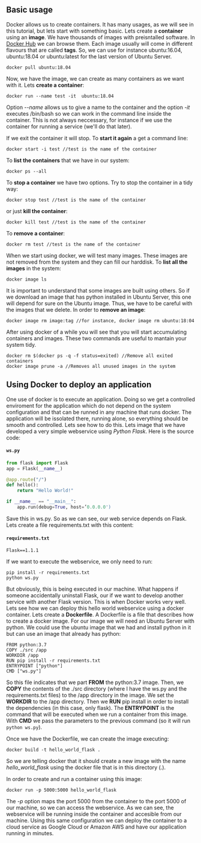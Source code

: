 ## Basic usage
Docker allows us to create containers. It has many usages, as we will see in this tutorial, but lets start with something basic. Lets create a **container** using an **image**. We have thousands of images with preisntalled software. In [Docker Hub](https://hub.docker.com) we can browse them. Each image usually will come in different flavours that are called **tags**. So, we can use for instance ubuntu:16.04, ubuntu:18.04 or ubuntu:latest for the last version of Ubuntu Server.
```
docker pull ubuntu:18.04
```
Now, we have the image, we can create as many containers as we want with it. Lets **create a container**:
```
docker run --name test -it  ubuntu:18.04
```  
Option *--name* allows us to give a name to the container and the option *-it* executes /bin/bash so we can work in the command line inside the container. This is not always neccessary, for instance if we use the container for running a service (we'll do that later).

If we exit the container it will stop. To **start it again** a get a command line:
```
docker start -i test //test is the name of the container
```
To **list the containers** that we have in our system:
```
docker ps --all
```
To **stop a container** we have two options. Try to stop the container in a tidy way:
```
docker stop test //test is the name of the container
```
or just **kill the container**:
```
docker kill test //test is the name of the container
```
To **remove a container**:
```
docker rm test //test is the name of the container
```
When we start using docker, we will test many images. These images are not removed from the system and they can fill our harddisk. To **list all the images** in the system:
```
docker image ls
```
It is important to understand that some images are built using others. So if we download an image that has python installed in Ubuntu Server, this one will depend for sure on the Ubuntu image. Thus, we have to be careful with the images that we delete. In order to **remove an image**:
```
docker image rm image:tag //for instance, docker image rm ubuntu:18:04
```
After using docker of a while you will see that you will start accumulating containers and images. These two commands are useful to mantain your system tidy. 
```
docker rm $(docker ps -q -f status=exited) //Remove all exited containers
docker image prune -a //Removes all unused images in the system
``` 

## Using Docker to deploy an application
One use of docker is to execute an application. Doing so we get a controlled enviroment for the application which do not depend on the system configuration and that can be runned in any machine that runs docker. The application will be issolated there, running alone, so everything should be smooth and controlled. Lets see how to do this. Lets image that we have developed a very simple webservice using *Python Flask*. Here is the source code:
#### **`ws.py`**
```python
from flask import Flask
app = Flask(__name__)

@app.route("/")
def hello():
    return "Hello World!"

if __name__ == "__main__":
    app.run(debug=True, host=’0.0.0.0')
```
Save this in ws.py. So as we can see, our web service depends on Flask. Lets create a file requirements.txt with this content:
#### **`requirements.txt`**
```
Flask==1.1.1
```
If we want to execute the webservice, we only need to run:
```
pip install -r requirements.txt
python ws.py
```
But obviously, this is being executed in our machine. What happens if someone accidentally uninstall Flask, our if we want to develop another service with another Flask version. This is when Docker works very well. Lets see how we can deploy this hello world webservice using a docker container. Lets create a **Dockerfile**. A Dockerfile is a file that describes how to create a docker image. For our image we will need an Ubuntu Server with python. We could use the ubuntu image that we had and install python in it but can use an image that already has python:
```
FROM python:3.7
COPY ./src /app
WORKDIR /app
RUN pip install -r requirements.txt
ENTRYPOINT ["python"]
CMD ["ws.py"]
```
So this file indicates that we part **FROM** the python:3.7 image. Then, we **COPY** the contents of the ./src directory (where I have the ws.py and the requirements.txt files) to the /app directory in the image. We set the **WORKDIR** to the /app directory. Then we **RUN** pip install in order to install the dependencies (in this case, only flask). The **ENTRYPOINT** is the command that will be executed when we run a container from this image. With **CMD** we pass the parameters to the previous command (so it will run `python ws.py`).

Once we have the Dockerfile, we can create the image executing:
```
docker build -t hello_world_flask .
```
So we are telling docker that it should create a new image with the name *hello_world_flask* using the docker file that is in this directory (.).

In order to create and run a container using this image:
```
docker run -p 5000:5000 hello_world_flask
```
The *-p* option maps the port 5000 from the container to the port 5000 of our machine, so we can access the webservice. As we can see, the webservice will be running inside the container and accesible from our machine. Using this same configuration we can deploy the container to a cloud service as Google Cloud or Amazon AWS and have our application running in minutes.
